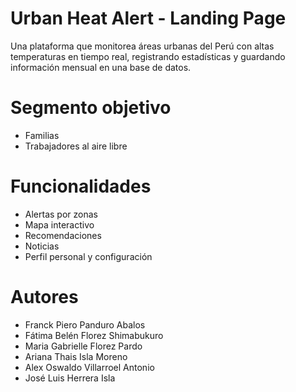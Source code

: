# Urban Heat Alert - Landing Page
Una plataforma que monitorea áreas urbanas del Perú con altas temperaturas en tiempo real, registrando estadísticas y guardando información mensual en una base de datos.

# Segmento objetivo
- Familias
- Trabajadores al aire libre

# Funcionalidades
- Alertas por zonas
- Mapa interactivo
- Recomendaciones
- Noticias
- Perfil personal y configuración

# Autores
- Franck Piero Panduro Abalos
- Fátima Belén Florez Shimabukuro
- Maria Gabrielle Florez Pardo
- Ariana Thais Isla Moreno
- Alex Oswaldo Villarroel Antonio
- José Luis Herrera Isla

